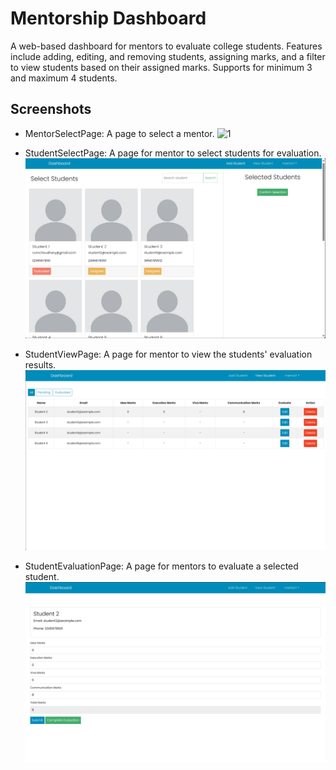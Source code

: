 # Mentorship Dashboard

A web-based dashboard for mentors to evaluate college students. Features include adding, editing, and removing students, assigning marks, and a filter to view students based on their assigned marks. Supports for minimum 3 and maximum 4 students. 

## Screenshots

* MentorSelectPage: A page to select a mentor.
![1](https://user-images.githubusercontent.com/64316945/233101274-b08ea853-9cc5-4320-b519-48d4eaea0683.PNG)

* StudentSelectPage: A page for mentor to select students for evaluation.
![2](https://github.com/Cvmchoudhary/Mentor-Dashboard/blob/main/img2.png)

* StudentViewPage: A page for mentor to view the students' evaluation results.
![3](https://github.com/Cvmchoudhary/Mentor-Dashboard/blob/main/img3.png)

* StudentEvaluationPage: A page for mentors to evaluate a selected student.
![4](https://github.com/Cvmchoudhary/Mentor-Dashboard/blob/main/img4.png)
